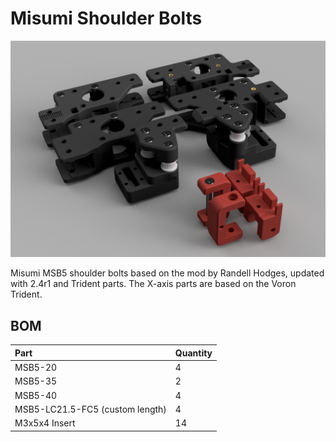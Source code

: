 # Misumi Shoulder Bolts
![An overview of Misumi MSB5 shoulder bolts and all available parts for this mod](Images/overview.png "Misumi MSB5 overview")

Misumi MSB5 shoulder bolts based on the mod by Randell Hodges, updated with 2.4r1 and Trident parts. The X-axis parts are based on the Voron Trident.

## BOM
| Part                            | Quantity |
| :------------------------------ | :------- |
| MSB5-20                         | 4        |
| MSB5-35                         | 2        |
| MSB5-40                         | 4        |
| MSB5-LC21.5-FC5 (custom length) | 4        |
| M3x5x4 Insert                   | 14       |
